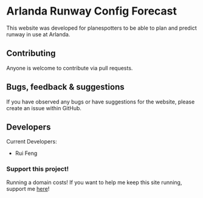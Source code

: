 # Arlanda Runway Config Forecast
This website was developed for planespotters to be able to plan and predict runway in use at Arlanda.


## Contributing
Anyone is welcome to contribute via pull requests.


## Bugs, feedback & suggestions
If you have observed any bugs or have suggestions for the website, please create an issue within GitHub.


## Developers
Current Developers:
 - Rui Feng

### Support this project!
Running a domain costs! If you want to help me keep this site running, support me [here](https://buymeacoffee.com/rui35k)!
